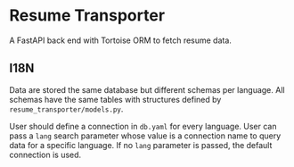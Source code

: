 # Resume Transporter

A FastAPI back end with Tortoise ORM to fetch resume data.

## I18N

Data are stored the same database but different schemas per language. All schemas
have the same tables with structures defined by `resume_transporter/models.py`.

User should define a connection in `db.yaml` for every language. User can pass a
`lang` search parameter whose value is a connection name to query data for a
specific language. If no `lang` parameter is passed, the default connection is
used.
